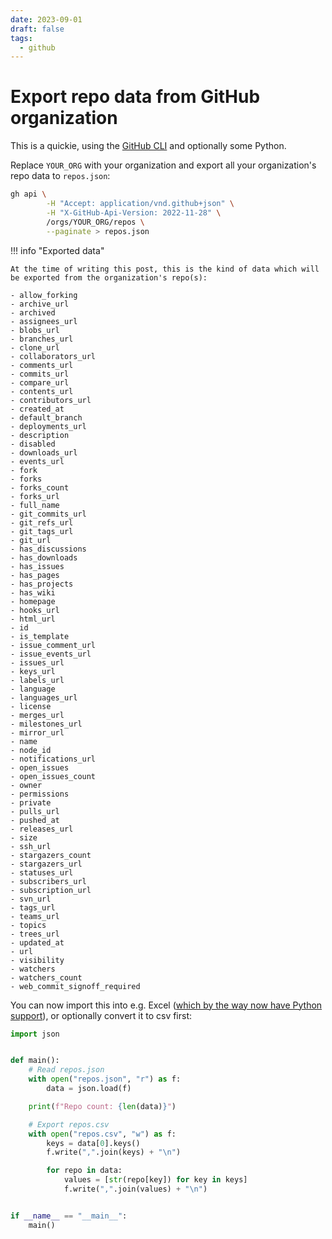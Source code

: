 ```yaml
---
date: 2023-09-01
draft: false
tags:
  - github
---
```


# Export repo data from GitHub organization

This is a quickie, using the [GitHub CLI](https://cli.github.com/) and optionally some Python.

Replace `YOUR_ORG` with your organization and export all your organization's repo data to `repos.json`:

```bash
gh api \
        -H "Accept: application/vnd.github+json" \
        -H "X-GitHub-Api-Version: 2022-11-28" \
        /orgs/YOUR_ORG/repos \
        --paginate > repos.json
```

<!-- more -->

!!! info "Exported data"

    At the time of writing this post, this is the kind of data which will be exported from the organization's repo(s):

    - allow_forking
    - archive_url
    - archived
    - assignees_url
    - blobs_url
    - branches_url
    - clone_url
    - collaborators_url
    - comments_url
    - commits_url
    - compare_url
    - contents_url
    - contributors_url
    - created_at
    - default_branch
    - deployments_url
    - description
    - disabled
    - downloads_url
    - events_url
    - fork
    - forks
    - forks_count
    - forks_url
    - full_name
    - git_commits_url
    - git_refs_url
    - git_tags_url
    - git_url
    - has_discussions
    - has_downloads
    - has_issues
    - has_pages
    - has_projects
    - has_wiki
    - homepage
    - hooks_url
    - html_url
    - id
    - is_template
    - issue_comment_url
    - issue_events_url
    - issues_url
    - keys_url
    - labels_url
    - language
    - languages_url
    - license
    - merges_url
    - milestones_url
    - mirror_url
    - name
    - node_id
    - notifications_url
    - open_issues
    - open_issues_count
    - owner
    - permissions
    - private
    - pulls_url
    - pushed_at
    - releases_url
    - size
    - ssh_url
    - stargazers_count
    - stargazers_url
    - statuses_url
    - subscribers_url
    - subscription_url
    - svn_url
    - tags_url
    - teams_url
    - topics
    - trees_url
    - updated_at
    - url
    - visibility
    - watchers
    - watchers_count
    - web_commit_signoff_required

You can now import this into e.g. Excel ([which by the way now have Python support](https://techcommunity.microsoft.com/t5/excel-blog/announcing-python-in-excel-combining-the-power-of-python-and-the/ba-p/3893439)), or optionally convert it to csv first:

```python
import json


def main():
    # Read repos.json
    with open("repos.json", "r") as f:
        data = json.load(f)

    print(f"Repo count: {len(data)}")

    # Export repos.csv
    with open("repos.csv", "w") as f:
        keys = data[0].keys()
        f.write(",".join(keys) + "\n")

        for repo in data:
            values = [str(repo[key]) for key in keys]
            f.write(",".join(values) + "\n")


if __name__ == "__main__":
    main()
```
